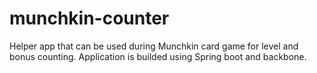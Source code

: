 # munchkin-counter
Helper app that can be used during Munchkin card game for level and bonus counting. Application is builded using Spring boot and backbone.
